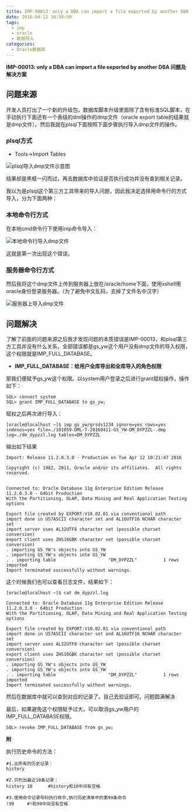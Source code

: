 ```yaml
---
title: IMP-00013：only a DBA can import a file exported by another DBA 问题及解决方案
date: 2016-04-12 10:58:50
tags:
  - imp
  - oracle
  - 数据导入
categories:
  - Oracle数据库
---
```

**IMP-00013: only a DBA can import a file exported by another DBA 问题及解决方案**

## 问题来源

开发人员打出了一个新的升级包，数据库脚本升级里面除了含有标准SQL脚本，在手动执行下面还有一个表级的dml操作的dmp文件（oracle export table的结果就是dmp文件）。然后我就在plsql下面按照下面步骤执行导入dmp文件的操作。

### plsql方式

- Tools->Import Tables

![plsql导入dmp文件示意图](http://7xpzxw.com1.z0.glb.clouddn.com/plsql%E5%AF%BC%E5%85%A5dmp%E6%96%87%E4%BB%B6%E7%A4%BA%E6%84%8F%E5%9B%BE.png)

结果却是黑框一闪而过，再去数据库中验证是否执行成功并没有查到相关记录。

<!--more-->

我以为是plsql这个第三方工具带来的导入问题，因此我决定选择用命令行的方式导入，分为下面两种：

### 本地命令行方式

在本地cmd命令行下使用imp命令导入：

![本地命令行导入dmp文件](http://7xpzxw.com1.z0.glb.clouddn.com/%E6%9C%AC%E5%9C%B0%E5%91%BD%E4%BB%A4%E8%A1%8C%E5%AF%BC%E5%85%A5dmp%E6%96%87%E4%BB%B6%E7%A4%BA%E6%84%8F%E5%9B%BE.png)

这就是第一次出现这个错误。

### 服务器命令行方式

然后我将这个dmp文件上传到服务器上放在/oracle/home下面，使用xshell用oracle身份登录服务器。（为了避免中文乱码，去掉了文件名中汉字）

![服务器上导入dmp文件](http://7xpzxw.com1.z0.glb.clouddn.com/%E6%9C%8D%E5%8A%A1%E5%99%A8%E6%9C%AC%E5%9C%B0%E5%AF%BC%E5%85%A5dmp%E6%96%87%E4%BB%B6.png)

## 问题解决

了解了前面的问题来源之后我才发现问题的本质错误是IMP-00013，和plsql第三方工具并没有什么关系，全部错误都是gs_yw这个用户没有dmp文件的导入权限，这个权限就是IMP_FULL_DATABASE。

- **IMP_FULL_DATABASE：给用户全库导出和全库导入的角色权限**

那我们便赋予gs_yw这个权限。以system用户登录之后进行grant赋权操作，操作如下：

```
SQL> connect system                         
SQL> grant IMP_FULL_DATABASE to gs_yw;
```

赋权之后再次进行导入：

```
[oracle@localhost ~]$ imp gs_yw/grsds1234 ignore=yes rows=yes indexes=yes file=./101059-DML-T-20160411-GS_YW-DM_DYPZZL-.dmp log=./dm_dypzzl.log tables=DM_DYPZZL
```

输出如下结果

```
Import: Release 11.2.0.3.0 - Production on Tue Apr 12 10:21:47 2016

Copyright (c) 1982, 2011, Oracle and/or its affiliates.  All rights reserved.


Connected to: Oracle Database 11g Enterprise Edition Release 11.2.0.3.0 - 64bit Production
With the Partitioning, OLAP, Data Mining and Real Application Testing options

Export file created by EXPORT:V10.02.01 via conventional path
import done in US7ASCII character set and AL16UTF16 NCHAR character set
import server uses AL32UTF8 character set (possible charset conversion)
export client uses ZHS16GBK character set (possible charset conversion)
. importing GS_YW's objects into GS_YW
. importing GS_YW's objects into GS_YW
. . importing table                    "DM_DYPZZL"          1 rows imported
Import terminated successfully without warnings.
```

这个时候我们也可以查看日志文件，结果如下：

```
[oracle@localhost ~]$ cat dm_dypzzl.log 

Connected to: Oracle Database 11g Enterprise Edition Release 11.2.0.3.0 - 64bit Production
With the Partitioning, OLAP, Data Mining and Real Application Testing options

Export file created by EXPORT:V10.02.01 via conventional path
import done in US7ASCII character set and AL16UTF16 NCHAR character set
import server uses AL32UTF8 character set (possible charset conversion)
export client uses ZHS16GBK character set (possible charset conversion)
. importing GS_YW's objects into GS_YW
. importing GS_YW's objects into GS_YW
. . importing table                    "DM_DYPZZL"          1 rows imported
Import terminated successfully without warnings.
```

然后在数据库中就可以查到对应的记录了。自己去验证即可。问题圆满解决

最后，如果避免这个权限赋予过大，可以取消gs_yw用户的IMP_FULL_DATABASE权限。

```
SQL> revoke IMP_FULL_DATABASE from gs_yw;
```

**附**

执行历史命令的方法：

```
#1.出所有的历史记录：
history

#2.只列出最近10条记录：
history 10 		#history和10中间有空格

#3.使用命令记录号码执行命令,执行历史清单中的第99条命令
!99 	#!和99中间没有空格
```